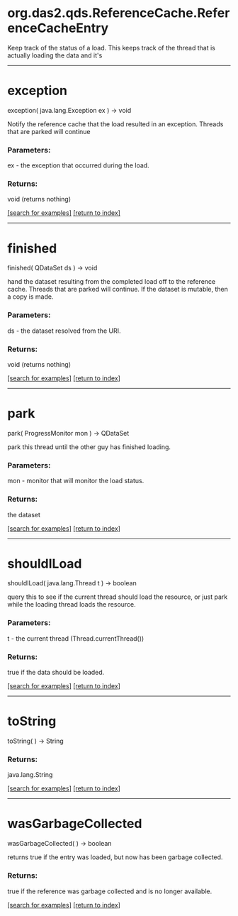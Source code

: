 # org.das2.qds.ReferenceCache.ReferenceCacheEntry

Keep track of the status of a load.  This keeps track of the thread that is actually
 loading the data and it's

***
<a name="exception"></a>
# exception
exception( java.lang.Exception ex ) &rarr; void

Notify the reference cache that the load resulted in an exception.
 Threads that are parked will continue

### Parameters:
ex - the exception that occurred during the load.

### Returns:
void (returns nothing)


<a href="https://github.com/autoplot/dev/search?q=exception&unscoped_q=exception">[search for examples]</a>
<a href="https://github.com/autoplot/documentation/blob/master/javadoc/index-all.md">[return to index]</a>

***
<a name="finished"></a>
# finished
finished( QDataSet ds ) &rarr; void

hand the dataset resulting from the completed load off to the reference cache.
 Threads that are parked will continue.  If the dataset is mutable, then a 
 copy is made.

### Parameters:
ds - the dataset resolved from the URI.

### Returns:
void (returns nothing)


<a href="https://github.com/autoplot/dev/search?q=finished&unscoped_q=finished">[search for examples]</a>
<a href="https://github.com/autoplot/documentation/blob/master/javadoc/index-all.md">[return to index]</a>

***
<a name="park"></a>
# park
park( ProgressMonitor mon ) &rarr; QDataSet

park this thread until the other guy has finished loading.

### Parameters:
mon - monitor that will monitor the load status.

### Returns:
the dataset

<a href="https://github.com/autoplot/dev/search?q=park&unscoped_q=park">[search for examples]</a>
<a href="https://github.com/autoplot/documentation/blob/master/javadoc/index-all.md">[return to index]</a>

***
<a name="shouldILoad"></a>
# shouldILoad
shouldILoad( java.lang.Thread t ) &rarr; boolean

query this to see if the current thread should load the resource, or just park while
 the loading thread loads the resource.

### Parameters:
t - the current thread (Thread.currentThread())

### Returns:
true if the data should be loaded.

<a href="https://github.com/autoplot/dev/search?q=shouldILoad&unscoped_q=shouldILoad">[search for examples]</a>
<a href="https://github.com/autoplot/documentation/blob/master/javadoc/index-all.md">[return to index]</a>

***
<a name="toString"></a>
# toString
toString(  ) &rarr; String



### Returns:
java.lang.String


<a href="https://github.com/autoplot/dev/search?q=toString&unscoped_q=toString">[search for examples]</a>
<a href="https://github.com/autoplot/documentation/blob/master/javadoc/index-all.md">[return to index]</a>

***
<a name="wasGarbageCollected"></a>
# wasGarbageCollected
wasGarbageCollected(  ) &rarr; boolean

returns true if the entry was loaded, but now has been garbage collected.

### Returns:
true if the reference was garbage collected and is no longer available.

<a href="https://github.com/autoplot/dev/search?q=wasGarbageCollected&unscoped_q=wasGarbageCollected">[search for examples]</a>
<a href="https://github.com/autoplot/documentation/blob/master/javadoc/index-all.md">[return to index]</a>

